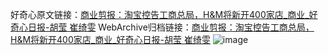 好奇心原文链接：[商业剪报：淘宝控告工商总局，H&M将新开400家店_商业_好奇心日报-胡莹 崔绮雯](https://www.qdaily.com/articles/5688.html)
WebArchive归档链接：[商业剪报：淘宝控告工商总局，H&M将新开400家店_商业_好奇心日报-胡莹 崔绮雯](http://web.archive.org/web/20160730114258/http://www.qdaily.com/articles/5688.html)
![image](http://ww3.sinaimg.cn/large/007d5XDply1g3w908d0yfj30u049rkjl)
